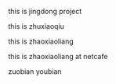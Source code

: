 this is jingdong project

this is zhuxiaoqiu

this is zhaoxiaoliang

this is zhaoxiaoliang at netcafe

zuobian youbian 

